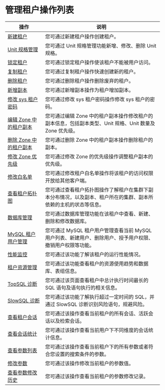 # 管理租户操作列表

|                               操作                                |                               说明                                |
|-----------------------------------------------------------------|-----------------------------------------------------------------|
| [新建租户](../../3.ob-cloud-platform/5.manage-tenants/2.basic-tenant-operations/1.userguide-create-a-tenant.md)             | 您可通过新建租户操作创建租户。                                                 |
| [Unit 规格管理](2.basic-tenant-operations/3.unit-specification-management.md)        | 您可通过 Unit 规格管理功能新增、修改、删除 Unit 规格。                               |
| [锁定租户](2.basic-tenant-operations/5.locked-tenants.md)             | 您可通过锁定租户操作使该租户不能被用户访问。                                          |
| [复制租户](2.basic-tenant-operations/6.replication-tenant.md)             | 您可通过复制租户操作快速创建新的租户。                                             |
| [删除租户](../../3.ob-cloud-platform/5.manage-tenants/2.basic-tenant-operations/7.userguide-delete-a-tenant.md)             | 您可通过删除租户操作删除废弃的租户。                                              |
| [新增副本](2.basic-tenant-operations/9.add-copy.md)             | 您可通过新增副本操作为租户增加副本。                                              |
| [修改 sys 租户密码](2.basic-tenant-operations/10.modify-the-sys-tenant-password.md)      | 您可通过修改 sys 租户密码操作修改 sys 租户的密码。                                  |
| [编辑 Zone 中的租户副本](2.basic-tenant-operations/11.edit-the-tenant-copy-in-the-zone.md)   | 您可通过编辑 Zone 中的租户副本操作修改租户的副本信息，包括副本类型、Unit 规格、Unit 数量及 Zone 优先级。 |
| [删除 Zone 中的租户副本](2.basic-tenant-operations/12.delete-a-replica-of-a-tenant-in-a-private-zone.md)   | 您可通过删除 Zone 中的租户副本操作删除租户的副本。                                    |
| [修改 Zone 优先级](2.basic-tenant-operations/13.modify-a-zone-priority.md)      | 您可通过修改 Zone 的优先级操作调整租户副本的优先级。                                   |
| [修改白名单](2.basic-tenant-operations/14.modify-whitelist.md)            | 您可通过修改租户白名单操作将该租户的访问权限开放给其他客户端。                                 |
| [查看租户拓扑图](../../3.ob-cloud-platform/5.manage-tenants/3.userguide-view-the-tenant-topology.md)          | 您可通过查看租户拓扑图操作了解租户在集群下副本分布情况，以及副本、租户所在的集群、副本所依赖的主机的状态等信息。        |
| [数据库管理](../5.manage-tenants/5.database-management.md)            | 您可通过数据库管理功能在该租户中查看、新建、删除和修改数据库。                                 |
| [MySQL 租户用户管理](../5.manage-tenants/6.mysql-tenant-user-management.md)     | 您可通过 MySQL 租户用户管理查看当前 MySQL 用户列表、新建用户、删除用户、授予用户权限、撤销用户权限等功能。    |
| [性能监控](../5.manage-tenants/8.userguide-performance-monitoring.md)             | 您可通过该功能了解该租户的运行性能情况。                                            |
| [租户资源管理](../5.manage-tenants/9.tenant-resource-management.md)           | 您可通过该功能查看租户的资源使用趋势和数据库、表组信息。                                    |
| [TopSQL 诊断](../../3.ob-cloud-platform/5.manage-tenants/10.sql-diagnostics/1.userguide-topsql-diagnostics.md)        | 您可通过该页面查看租户中总计执行时间最长的 SQL 语句及语句执行的相关信息。                         |
| [SlowSQL 诊断](10.sql-diagnostics/3.slowsql-diagnostics.md)       | 您可通过该功能了解执行超过一定时间的 SQL，并通过 SlowSQL 诊断识别风险语句，规避风险。               |
| [查看租户会话](../../3.ob-cloud-platform/5.manage-tenants/11.session-management/1.view-tenant-sessions.md)           | 您可通过该操作查看当前租户的所有会话、活跃会话以及检索会话。                                  |
| [查看会话统计](../../3.ob-cloud-platform/5.manage-tenants/11.session-management/3.userguide-view-session-statistics.md)           | 您可通过该操作查看当前用户下不同维度的会话统计信息。                                      |
| [查看参数列表](12.userguide-parameters/1.userguide-view-the-parameter-list.md)           | 您可通过该操作查看当前租户下的所有参数或者符合您设置的搜索条件的参数。                             |
| [修改参数](12.userguide-parameters/2.userguide-modify-parameters.md)             | 您可通过该操作修改当前租户的参数值。                                              |
| [查看参数修改历史](12.userguide-parameters/3.uerguide-view-parameter-modification-history.md)         | 您可通过该操作查看当前租户的参数修改记录。                                           |



